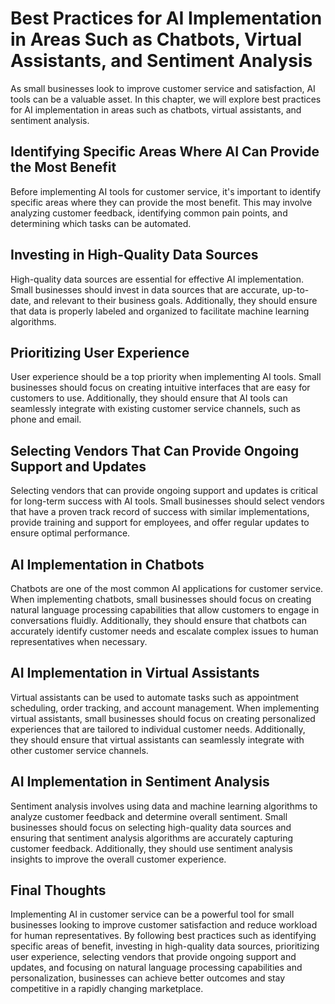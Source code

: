# Best Practices for AI Implementation in Areas Such as Chatbots, Virtual Assistants, and Sentiment Analysis

As small businesses look to improve customer service and satisfaction, AI tools can be a valuable asset. In this chapter, we will explore best practices for AI implementation in areas such as chatbots, virtual assistants, and sentiment analysis.

Identifying Specific Areas Where AI Can Provide the Most Benefit
----------------------------------------------------------------

Before implementing AI tools for customer service, it's important to identify specific areas where they can provide the most benefit. This may involve analyzing customer feedback, identifying common pain points, and determining which tasks can be automated.

Investing in High-Quality Data Sources
--------------------------------------

High-quality data sources are essential for effective AI implementation. Small businesses should invest in data sources that are accurate, up-to-date, and relevant to their business goals. Additionally, they should ensure that data is properly labeled and organized to facilitate machine learning algorithms.

Prioritizing User Experience
----------------------------

User experience should be a top priority when implementing AI tools. Small businesses should focus on creating intuitive interfaces that are easy for customers to use. Additionally, they should ensure that AI tools can seamlessly integrate with existing customer service channels, such as phone and email.

Selecting Vendors That Can Provide Ongoing Support and Updates
--------------------------------------------------------------

Selecting vendors that can provide ongoing support and updates is critical for long-term success with AI tools. Small businesses should select vendors that have a proven track record of success with similar implementations, provide training and support for employees, and offer regular updates to ensure optimal performance.

AI Implementation in Chatbots
-----------------------------

Chatbots are one of the most common AI applications for customer service. When implementing chatbots, small businesses should focus on creating natural language processing capabilities that allow customers to engage in conversations fluidly. Additionally, they should ensure that chatbots can accurately identify customer needs and escalate complex issues to human representatives when necessary.

AI Implementation in Virtual Assistants
---------------------------------------

Virtual assistants can be used to automate tasks such as appointment scheduling, order tracking, and account management. When implementing virtual assistants, small businesses should focus on creating personalized experiences that are tailored to individual customer needs. Additionally, they should ensure that virtual assistants can seamlessly integrate with other customer service channels.

AI Implementation in Sentiment Analysis
---------------------------------------

Sentiment analysis involves using data and machine learning algorithms to analyze customer feedback and determine overall sentiment. Small businesses should focus on selecting high-quality data sources and ensuring that sentiment analysis algorithms are accurately capturing customer feedback. Additionally, they should use sentiment analysis insights to improve the overall customer experience.

Final Thoughts
--------------

Implementing AI in customer service can be a powerful tool for small businesses looking to improve customer satisfaction and reduce workload for human representatives. By following best practices such as identifying specific areas of benefit, investing in high-quality data sources, prioritizing user experience, selecting vendors that provide ongoing support and updates, and focusing on natural language processing capabilities and personalization, businesses can achieve better outcomes and stay competitive in a rapidly changing marketplace.
